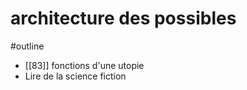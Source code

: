 # architecture des possibles
#outline 

- [[83]] fonctions d'une utopie
- Lire de la science fiction